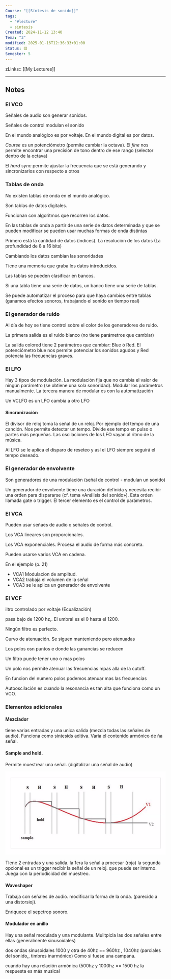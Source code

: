 ```yaml
---
Course: "[[Síntesis de sonido]]"
tags:
  - "#lecture"
  - sintesis
Created: 2024-11-12 13:40
Tema: "3"
modified: 2025-01-16T12:36:33+01:00
Status: 🟨
Semester: 5
---
```

zLinks:: [[My Lectures]]
___
## Notes

### El VCO

Señales de audio son generar sonidos.

Señales de control modulan el sonido

En el mundo analógico es por voltaje. En el mundo digital es por datos.

*Course* es un potenciómetro (permite cambiar la octava). El *fine* nos permite encontrar una precisión de tono dentro de ese rango (selector dentro de la octava)

El *hard sync* permite ajustar la frecuencia que se está generando y sincronizarlos con respecto a otros

### Tablas de onda

No existen tablas de onda en el mundo analógico.

Son tablas de datos digitales.

Funcionan con algoritmos que recorren los datos.

En las tablas de onda a partir de una serie de datos determinada y que se pueden modificar se pueden usar muchas formas de onda distintas

Primero está la cantidad de datos (índices). La resolución de los datos (La profundidad de 8 a 16 bits)

Cambiando los datos cambian las sonoridades

Tiene una memoria que graba los datos introducidos.

Las tablas se pueden clasificar en bancos.

Si una tabla tiene una serie de datos, un banco tiene una serie de tablas.

Se puede automatizar el proceso para que haya cambios entre tablas (ganamos efectos sonoros, trabajando el sonido en tiempo real)

### El generador de ruido

Al día de hoy se tiene control sobre el color de los generadores de ruido. 

La primera salida es el ruido blanco (no tiene parámetros que cambiar)

La salida colored tiene 2 parámetros que cambiar: Blue ó Red. El potenciómetro blue nos permite potenciar los sonidos agudos y Red potencia las frecuencias graves.

### El LFO

Hay 3 tipos de modulación. La modulación fija que no cambia el valor de ningún parámetro (se obtiene una sola sonoridad). Modular los parámetros manualmente. La tercera manera de modular es con la automatización

Un VCLFO es un LFO cambia a otro LFO

#### Sincronización

El divisor de reloj toma la señal de un reloj. Por ejemplo del tempo de una canción. Nos permite detectar un tempo. Divide ese tempo en pulso o partes más pequeñas. Las oscilaciones de los LFO vayan al ritmo de la música.

Al LFO se le aplica el disparo de reseteo y así el LFO siempre seguirá el tempo deseado.

### El generador de envolvente

Son generadores de una modulación (señal de control - modulan un sonido)

Un generador de envolvente tiene una duración definida y necesita recibir una orden para dispararse (cf. tema «Análisis del sonido»). Esta orden llamada gate o trigger. El tercer elemento es el control de parámetros.

### El VCA

Pueden usar señaes de audio o señales de control.

Los VCA lineares son proporcionales. 

Los VCA exponenciales. Procesa el audio de forma más concreta.

Pueden usarse varios VCA en cadena. 

En el ejemplo (p. 21)
- VCA1 Modulacion de amplitud. 
- VCA2 trabaja el volumen de la señal
- VCA3 se le aplica un generador de envolvente

### El VCF

iltro controlado por voltaje (Ecualización) 

pasa bajo de 1200 hz,. El umbral es el 0 hasta el 1200.

Ningún filtro es perfecto.

Curvo de atenuación. Se siguen manteniendo pero atenuadas

Los polos osn puntos e donde las ganancias se reducen 

Un filtro puede tener uno o mas polos

Un polo nos permite atenuar las frecuencias mpas alla de la cutoff. 

En funcion del numero polos podemos atenuar mas las frecuencias

Autooscilación es cuando la resonancia es tan alta que funciona como un VCO.

### Elementos adicionales

#### Mezclador

tiene varias entradas y una unica salida (mezcla todas las señales de audio). Funciona como sintesids aditiva. Varia el contenido armónico de ña señal.

#### Sample and hold. 

Permite muestrear una señal. (digitalizar una señal de audio)

![](Extras/Images/2024-10-4_16.0.47.png)

TIene 2 entradas y una salida. la 1era la señal a procesar (roja) la segunda opcional es un trigger recibir la señal de un reloj. que puede ser interno.  Juega con la periodicidad del muestreo. 

#### Waveshaper

Trabaja con señales de audio. modificar la forma de la onda. (parecido a una distorsioj).

Enriquece el sepctrop sonoro. 

#### Modulador en anillo

Hay una señal modulada y una modulante. Mulitpicla las dos señales entre ellas (generalmente sinusoidales)

dos ondas sinusoidales 1000 y otra de 40hz == 960hz , 1040hz (parciales del sonido,, timbres inarmónico) Como si fuese una campana.

cuando hay una relación armónica (500hz y 1000hz == 1500 hz la respuesta es más musical 

